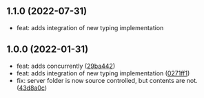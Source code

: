 ## 1.1.0 (2022-07-31)

- feat: adds integration of new typing implementation

## 1.0.0 (2022-01-31)

- feat: adds concurrently ([29ba442](https://github.com/MercerK/grakkit-boilerplate/commit/29ba442))
- feat: adds integration of new typing implementation
  ([0271ff1](https://github.com/MercerK/grakkit-boilerplate/commit/0271ff1))
- fix: server folder is now source controlled, but contents are not.
  ([43d8a0c](https://github.com/MercerK/grakkit-boilerplate/commit/43d8a0c))
